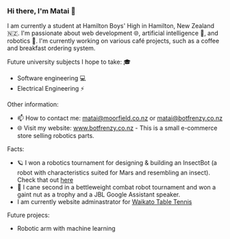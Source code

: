 ### Hi there, I'm Matai 👋


I am currently a student at Hamilton Boys' High in Hamilton, New Zealand 🇳🇿. I'm passionate about web development 🌐, artificial intelligence 🧠, and robotics 🤖. I'm currently working on various café projects, such as a coffee and breakfast ordering system.

Future university subjects I hope to take: 🎓

- Software engineering 💻
- Electrical Engineering ⚡️

Other information:

- 📫 How to contact me: matai@moorfield.co.nz or matai@botfrenzy.co.nz
- 🌐 Visit my website: www.botfrenzy.co.nz - This is a small e-commerce store selling robotics parts.

Facts:
- 🪐 I won a robotics tournament for designing & building an InsectBot (a robot with characteristics suited for Mars and resembling an insect). Check that out <a href="https://www.taurangastemfestival.co.nz/winner-of-the-great-insectbot-mission-announced-at-stemfest-2022/">here</a>
- 🔩 I cane second in a bettleweight combat robot tournament and won a gaint nut as a trophy and a JBL Google Assistant speaker.
- I am currently website adminastrator for <a href="https://www.wtta.org.nz">Waikato Table Tennis</a>

Future projecs:
- Robotic arm with machine learning
